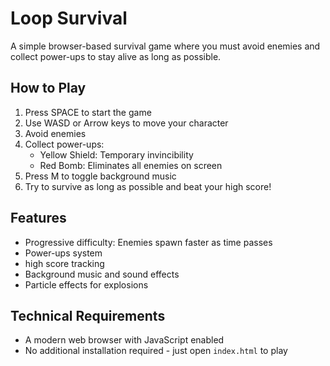 # Loop Survival

A simple browser-based survival game where you must avoid enemies and collect power-ups to stay alive as long as possible.

## How to Play

1. Press SPACE to start the game
2. Use WASD or Arrow keys to move your character
3. Avoid enemies
4. Collect power-ups:
   - Yellow Shield: Temporary invincibility
   - Red Bomb: Eliminates all enemies on screen
5. Press M to toggle background music
6. Try to survive as long as possible and beat your high score!

## Features

- Progressive difficulty: Enemies spawn faster as time passes
- Power-ups system
- high score tracking
- Background music and sound effects
- Particle effects for explosions

## Technical Requirements

- A modern web browser with JavaScript enabled
- No additional installation required - just open `index.html` to play
